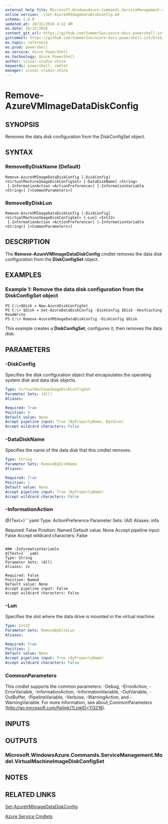 ```yaml
---
external help file: Microsoft.WindowsAzure.Commands.ServiceManagement.dll-Help.xml
online version: .\Set-AzureVMImageDataDiskConfig.md
schema: 2.0.0
updated_at: 10/15/2016 4:32 AM
ms.date: 10/15/2016
content_git_url: https://github.com/SummerSun/azure-docs-powershell-int/blob/master/azureps-cmdlets-docs/ServiceManagement/Azure.Service/v2.0/CmdletMDs/Remove-AzureVMImageDataDiskConfig.md
gitcommit: https://github.com/SummerSun/azure-docs-powershell-int/blob/1bfd8e268acfc1799ad3f17c5a982578f54443cf/azureps-cmdlets-docs/ServiceManagement/Azure.Service/v2.0/CmdletMDs/Remove-AzureVMImageDataDiskConfig.md
ms.topic: reference
ms.prod: powershell
ms.service: Azure PowerShell
ms.technology: Azure PowerShell
author: visual-studio-china
keywords: powershell, cmdlet
manager: visual-studio-china
---
```


# Remove-AzureVMImageDataDiskConfig

## SYNOPSIS
Removes the data disk configuration from the DiskConfigSet object.

## SYNTAX

### RemoveByDiskName (Default)
```
Remove-AzureVMImageDataDiskConfig [-DiskConfig] <VirtualMachineImageDiskConfigSet> [-DataDiskName] <String>
 [-InformationAction <ActionPreference>] [-InformationVariable <String>] [<CommonParameters>]
```

### RemoveByDiskLun
```
Remove-AzureVMImageDataDiskConfig [-DiskConfig] <VirtualMachineImageDiskConfigSet> [-Lun] <Int32>
 [-InformationAction <ActionPreference>] [-InformationVariable <String>] [<CommonParameters>]
```

## DESCRIPTION
The **Remove-AzureVMImageDataDiskConfig** cmdlet removes the data disk configuration from the **DiskConfigSet** object.

## EXAMPLES

### Example 1: Remove the data disk configuration from the DiskConfigSet object
```
PS C:\>$Disk = New-AzureDiskConfigSet
PS C:\> $Disk = Set-AzureDataDiskConfig -DiskConfig $Disk -HostCaching ReadWrite
PS C:\> Remove-AzureVMImageDataDiskConfig -DiskConfig $Disk
```

This example creates a **DiskConfigSet**, configures it, then removes the data disk.

## PARAMETERS

### -DiskConfig
Specifies the disk configuration object that encapsulates the operating system disk and data disk objects.

```yaml
Type: VirtualMachineImageDiskConfigSet
Parameter Sets: (All)
Aliases: 

Required: True
Position: 0
Default value: None
Accept pipeline input: True (ByPropertyName, ByValue)
Accept wildcard characters: False
```

### -DataDiskName
Specifies the name of the data disk that this cmdlet removes.

```yaml
Type: String
Parameter Sets: RemoveByDiskName
Aliases: 

Required: True
Position: 1
Default value: None
Accept pipeline input: True (ByPropertyName)
Accept wildcard characters: False
```

### -InformationAction
@{Text=}```yaml
Type: ActionPreference
Parameter Sets: (All)
Aliases: infa

Required: False
Position: Named
Default value: None
Accept pipeline input: False
Accept wildcard characters: False
```

### -InformationVariable
@{Text=}```yaml
Type: String
Parameter Sets: (All)
Aliases: iv

Required: False
Position: Named
Default value: None
Accept pipeline input: False
Accept wildcard characters: False
```

### -Lun
Specifies the slot where the data drive is mounted in the virtual machine.

```yaml
Type: Int32
Parameter Sets: RemoveByDiskLun
Aliases: 

Required: True
Position: 1
Default value: None
Accept pipeline input: True (ByPropertyName)
Accept wildcard characters: False
```

### CommonParameters
This cmdlet supports the common parameters: -Debug, -ErrorAction, -ErrorVariable, -InformationAction, -InformationVariable, -OutVariable, -OutBuffer, -PipelineVariable, -Verbose, -WarningAction, and -WarningVariable. For more information, see about_CommonParameters (http://go.microsoft.com/fwlink/?LinkID=113216).

## INPUTS

## OUTPUTS

### Microsoft.WindowsAzure.Commands.ServiceManagement.Model.VirtualMachineImageDiskConfigSet

## NOTES

## RELATED LINKS

[Set-AzureVMImageDataDiskConfig](.\Set-AzureVMImageDataDiskConfig.md)

[Azure Service Cmdlets](.\Azure.Service.md)

